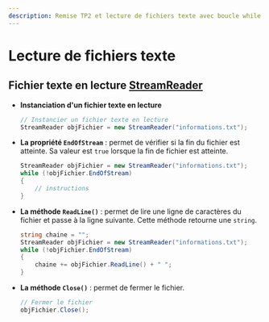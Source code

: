 ```yaml
---
description: Remise TP2 et lecture de fichiers texte avec boucle while
---
```


# Lecture de fichiers texte

## Fichier texte en lecture [StreamReader](https://info.cegepmontpetit.ca/notions-csharp/documentation/fichier-texte#la-classe-streamreader--lecture-dans-un-fichier-texte)

   * **Instanciation d'un fichier texte en lecture**

     ```csharp
     // Instancier un fichier texte en lecture
     StreamReader objFichier = new StreamReader("informations.txt");
     ```
   * **La propriété `EndOfStream`** : permet de vérifier si la fin du fichier est atteinte. Sa valeur est `true` lorsque la fin de fichier est atteinte.

     ```csharp
     StreamReader objFichier = new StreamReader("informations.txt");
     while (!objFichier.EndOfStream)
     {
         // instructions
     }
     ```
   * **La méthode `ReadLine()`** : permet de lire une ligne de caractères du fichier et passe à la ligne suivante. Cette méthode retourne une `string`.

     ```csharp
     string chaine = "";
     StreamReader objFichier = new StreamReader("informations.txt");
     while (!objFichier.EndOfStream)
     {
         chaine += objFichier.ReadLine() + " ";
     }
     ```
   * **La méthode `Close()`** : permet de fermer le fichier.

     ```csharp
     // Fermer le fichier
     objFichier.Close();
     ```
